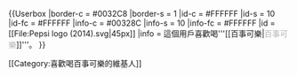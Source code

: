 {{Userbox
  |border-c  = #0032C8
  |border-s  = 1
  |id-c = #FFFFFF
  |id-s = 10
  |id-fc = #FFFFFF
  |info-c = #00328C
  |info-s = 10
  |info-fc = #FFFFFF
  |id = [[File:Pepsi logo (2014).svg|45px]]
  |info = 這個用戶喜歡喝'''[[百事可樂|<span style="color:#B4B4B4;">百事可樂</span>]]'''。
}}

[[Category:喜歡喝百事可樂的維基人]]